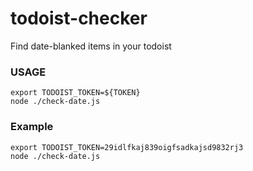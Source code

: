 # todoist-checker

Find date-blanked items in your todoist

### USAGE

```
export TODOIST_TOKEN=${TOKEN}
node ./check-date.js
```

### Example

```
export TODOIST_TOKEN=29idlfkaj839oigfsadkajsd9832rj3
node ./check-date.js
```
